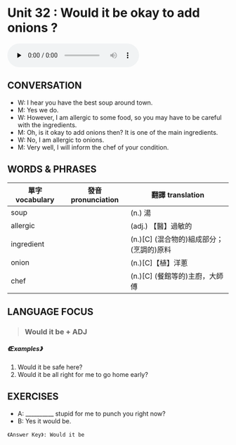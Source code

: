 # Unit 32 : Would it be okay to add onions ?

<audio controls preload="none">
  <source src="https://channelplus.ner.gov.tw/api/audio/5ad2e5f5f95e3500064f42d3">
</audio>

## CONVERSATION
* W: I hear you have the best soup around town. 
* M: Yes we do. 
* W: However, I am allergic to some food, so you may have to be careful with the ingredients. 
* M: Oh, is it okay to add onions then? It is one of the main ingredients. 
* W: No, I am allergic to onions. 
* M: Very well, I will inform the chef of your condition.

## WORDS & PHRASES
單字 vocabulary|發音 pronunciation|翻譯 translation
---|---|---
soup||(n.) 湯
allergic||(adj.) 【醫】過敏的
ingredient||(n.)[C] (混合物的)組成部分；(烹調的)原料
onion||(n.)[C]【植】洋蔥
chef||(n.)[C] (餐館等的)主廚，大師傅

## LANGUAGE FOCUS 
> <h3>Would it be + ADJ</h3>

##### 《Examples》
1. Would it be safe here?
2. Would it be all right for me to go home early?


## EXERCISES 
* A: __________ stupid for me to punch you right now?
* B: Yes it would be.

`《Answer Key》: Would it be`